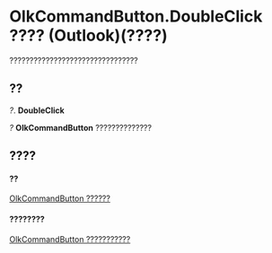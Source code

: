 
# OlkCommandButton.DoubleClick ???? (Outlook)(????)

????????????????????????????????


## ??

 _?_. **DoubleClick**

 _?_ **OlkCommandButton** ??????????????


## ????


#### ??


[OlkCommandButton ??????](bb150211-d50a-130b-91f0-1129dba8f378.md)
#### ????????


[OlkCommandButton ???????????](http://msdn.microsoft.com/library/de26575e-23dc-f1f1-c64a-e58a4b1c51cb%28Office.15%29.aspx)